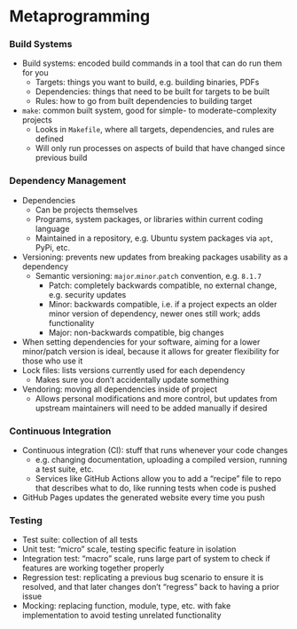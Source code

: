 # Metaprogramming

### Build Systems

- Build systems: encoded build commands in a tool that can do run them for you
    - Targets: things you want to build, e.g. building binaries, PDFs
    - Dependencies: things that need to be built for targets to be built
    - Rules: how to go from built dependencies to building target
- `make`: common built system, good for simple- to moderate-complexity projects
    - Looks in `Makefile`, where all targets, dependencies, and rules are defined
    - Will only run processes on aspects of build that have changed since previous build

### Dependency Management

- Dependencies
    - Can be projects themselves
    - Programs, system packages, or libraries within current coding language
    - Maintained in a repository, e.g. Ubuntu system packages via `apt`, PyPi, etc.
- Versioning: prevents new updates from breaking packages usability as a dependency
    - Semantic versioning: `major`.`minor`.`patch` convention, e.g. `8.1.7`
        - Patch: completely backwards compatible, no external change, e.g. security updates
        - Minor: backwards compatible, i.e. if a project expects an older minor version of dependency, newer ones still work; adds functionality
        - Major: non-backwards compatible, big changes
- When setting dependencies for your software, aiming for a lower minor/patch version is ideal, because it allows for greater flexibility for those who use it
- Lock files: lists versions currently used for each dependency
    - Makes sure you don’t accidentally update something
- Vendoring: moving all dependencies inside of project
    - Allows personal modifications and more control, but updates from upstream maintainers will need to be added manually if desired

### Continuous Integration

- Continuous integration (CI): stuff that runs whenever your code changes
    - e.g. changing documentation, uploading a compiled version, running a test suite, etc.
    - Services like GitHub Actions allow you to add a “recipe” file to repo that describes what to do, like running tests when code is pushed
- GitHub Pages updates the generated website every time you push

### Testing

- Test suite: collection of all tests
- Unit test: “micro” scale, testing specific feature in isolation
- Integration test: “macro” scale, runs large part of system to check if features are working together properly
- Regression test: replicating a previous bug scenario to ensure it is resolved, and that later changes don’t “regress” back to having a prior issue
- Mocking: replacing function, module, type, etc. with fake implementation to avoid testing unrelated functionality